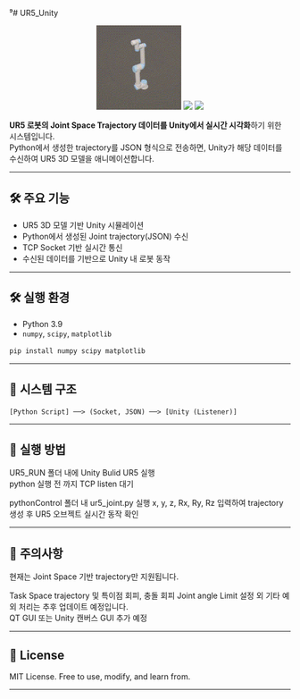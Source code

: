 ⁹# UR5_Unity
<p align="center">
  <img src="UR5.gif" width="30%">
  <img src="UR5_2.gif" width="30%">
  <img src="UR5_3.gif" width="30%">
</p>

**UR5 로봇의 Joint Space Trajectory 데이터를 Unity에서 실시간 시각화**하기 위한 시스템입니다.  
Python에서 생성한 trajectory를 JSON 형식으로 전송하면, Unity가 해당 데이터를 수신하여 UR5 3D 모델을 애니메이션합니다.

---

## 🛠 주요 기능

- UR5 3D 모델 기반 Unity 시뮬레이션
- Python에서 생성된 Joint trajectory(JSON) 수신
- TCP Socket 기반 실시간 통신
- 수신된 데이터를 기반으로 Unity 내 로봇 동작

---

## 🛠️ 실행 환경

* Python 3.9
* `numpy`, `scipy`, `matplotlib`

```bash
pip install numpy scipy matplotlib
```
---

## 🔧 시스템 구조

```text
[Python Script] ──> (Socket, JSON) ──> [Unity (Listener)]
```
---

## 🚀 실행 방법
UR5_RUN 폴더 내에 Unity Bulid UR5 실행   
python 실행 전 까지 TCP listen 대기

pythonControl 폴더 내 ur5_joint.py 실행
x, y, z, Rx, Ry, Rz 입력하여 trajectory 생성 후
UR5 오브젝트 실시간 동작 확인

---

## 📌 주의사항
현재는 Joint Space 기반 trajectory만 지원됩니다.


Task Space trajectory 및 특이점 회피, 충돌 회피 
Joint angle Limit 설정 외 기타 예외 처리는 추후 업데이트 예정입니다.   
QT GUI 또는 Unity 캔버스 GUI 추가 예정

---

## 🔗 License

MIT License. Free to use, modify, and learn from.

---
